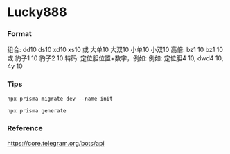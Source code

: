 # Lucky888


### Format


组合: dd10 ds10 xd10 xs10 或 大单10 大双10 小单10 小双10
高倍: bz1 10 bz1 10 或 豹子1 10 豹子2 10
特码: 定位胆位置+数字，例如: 例如: 定位胆4 10, dwd4 10, 4y 10

### Tips
```
npx prisma migrate dev --name init
```
```
npx prisma generate
```

### Reference
https://core.telegram.org/bots/api
